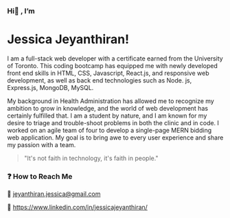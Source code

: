 ### Hi👋 , I’m 
# Jessica Jeyanthiran! 

I am a full-stack web developer with a certificate earned from the University of Toronto. This coding bootcamp has equipped me with newly developed front end skills in HTML, CSS, Javascript, React.js, and responsive web development, as well as back end technologies such as Node. js, Express.js, MongoDB, MySQL.

My background in Health Administration has allowed me to recognize my ambition to grow in knowledge, and the world of web development has certainly fulfilled that. I am a student by nature, and I am known for my desire to triage and trouble-shoot problems in both the clinic and in code. I worked on an agile team of four to develop a single-page MERN bidding web application. My goal is to bring awe to every user experience and share my passion with a team.

> "It's not faith in technology, it's faith in people."

### ❓ How to Reach Me

📧 jeyanthiran.jessica@gmail.com </br>

💙 https://www.linkedin.com/in/jessicajeyanthiran/ 






<!---
JessicaJeyanthiran/JessicaJeyanthiran is a ✨ special ✨ repository because its `README.md` (this file) appears on your GitHub profile.
You can click the Preview link to take a look at your changes.
--->
